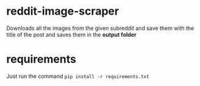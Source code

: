 # reddit-image-scraper
Downloads all the images from the given subreddit and save them with the title of the post and saves them in the **output folder**

# requirements

Just run the command 
`pip install -r requirements.txt`
